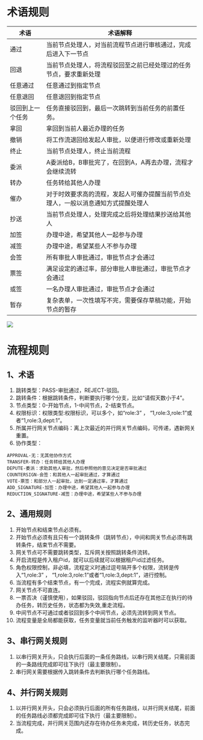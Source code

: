 # 术语规则


| 术语       | 术语解释                                      |
|----------|-------------------------------------------|
| 通过       | 当前节点处理人，对当前流程节点进行审核通过，完成后进入下一节点           |
| 回退       | 当前节点处理人，将流程驳回至之前已经处理过的任务节点，要求重新处理         |
| 任意通过     | 任意通过到指定节点                                 |
| 任意退回     | 任意退回到指定节点                                |
| 驳回到上一个任务 | 任务直接驳回到，最后一次跳转到当前任务的前置任务。                 |
| 拿回       | 拿回到当前人最近办理的任务                             |
| 撤销       | 将工作流退回给发起人审批，以便进行修改或重新处理                  |
| 终止       | 当前节点处理人，终止当前流程                            |
| 委派       | A委派给B，B审批完了，在回到A，A再去办理，流程才会继续流转           |
| 转办       | 任务转给其他人办理                                 |
| 催办       | 对于时效要求高的流程，发起人可催办提醒当前节点处理人，一般以消息通知方式提醒处理人 |
| 抄送       | 当前节点处理人，处理完成之后将处理结果抄送给其他人                 |
| 加签       | 办理中途，希望其他人一起参与办理                          |
| 减签       | 办理中途，希望某些人不参与办理                           |
| 会签       | 所有审批人审批通过，审批节点才会通过                        |
| 票签       | 满足设定的通过率，部分审批人审批通过，审批节点才会通过               |
| 或签       | 一名办理人审批通过，审批节点才会通过                        |
| 暂存       | 复杂表单，一次性填写不完，需要保存草稿功能，开始节点的暂存             |

<div><img src="https://foruda.gitee.com/images/1745804178899715688/960f27b5_2218307.png"></div>

# 流程规则

## 1、术语
1. 跳转类型：PASS-审批通过，REJECT-驳回。
1. 跳转条件：根据跳转条件，判断要执行哪个分支，比如“请假天数小于4”。
1. 节点类型：0-开始节点，1-中间节点，2-结束节点。
1. 权限标识：权限类型:权限标识，可以多个，如“role:3” ， “1,role:3,role:1”或者“1,role:3,dept:1”。
1. 所属并行网关节点编码：离上次最近的并行网关节点编码，可传递，遇新网关重置。
1. 协作类型：

```
APPROVAL-无：无其他协作方式
TRANSFER-转办：任务转给其他人办理
DEPUTE-委派：求助其他人审批，然后参照他的意见决定是否审批通过
COUNTERSIGN-会签：和其他人一起审批通过，才算通过
VOTE-票签：和部分人一起审批，达到一定通过率，才算通过
ADD_SIGNATURE-加签：办理中途，希望其他人一起参与办理
REDUCTION_SIGNATURE-减签：办理中途，希望某些人不参与办理

```



## 2、通用规则
1. 开始节点和结束节点必须有。
1. 开始节点必须有且只有一个跳转条件（跳转节点），中间和网关节点必须有跳转条件，结束节点不需要。
1. 网关节点可不需要跳转类型，互斥网关按照跳转条件流转。
1. 开启流程是传入租户id，就可以后续就可以根据租户id过滤任务。
1. 角色权限控制，非必填，流程定义时通过逗号隔开多个权限，流转是传入“1,role:3” ， “1,role:3,role:1”或者“1,role:3,dept:1”，进行控制。
1. 当流程有多个结束节点，有一个完成，流程实例就算完成。
1. 网关节点不可直连。
1. 一票否决（谨慎使用），如果驳回，驳回指向节点后还存在其他正在执行的待办任务，转历史任务，状态都为失效,重走流程。
1. 中间节点不可通过或者驳回到多个中间节点，必须先流转到网关节点。
1. 流程变量是全局都能获取，任务变量就当前任务触发的监听器时可以获取。

## 3、串行网关规则
1. 以串行网关开头，只会执行后面的一条任务路线，以串行网关结尾，只需前面的一条路线完成即可往下执行（最主要限制）。
1. 串行网关需要根据传入跳转条件去判断执行哪个任务路线。


## 4、并行网关规则
1. 以并行网关开头，只会必须执行后面的所有任务路线，以并行网关结尾，前面的任务路线必须都完成即可往下执行（最主要限制）。
1. 当流程完成，并行网关范围内还存在待办任务未完成，转历史任务，状态完成。


